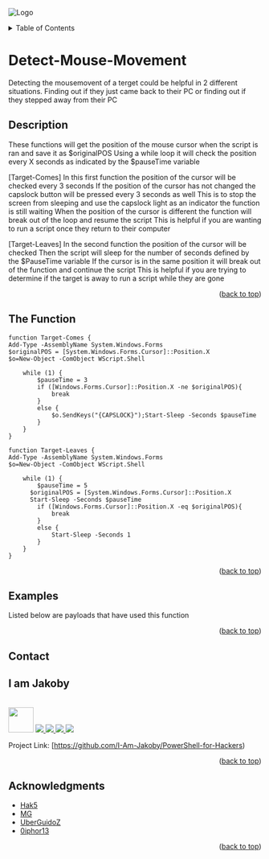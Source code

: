 ![Logo](https://github.com/I-Am-Jakoby/hak5-submissions/blob/main/Assets/logo-170-px.png?raw=true)

<!-- TABLE OF CONTENTS -->
<details>
  <summary>Table of Contents</summary>
  <ol>
    <li><a href="#Description">Description</a></li>
    <li><a href="#The-Function">The Functions</a></li>
    <li><a href="#Examples">Examples</a></li>
    <li><a href="#Contact">Contact</a></li>
    <li><a href="#Acknowledgments">Acknowledgments</a></li>
  </ol>
</details>

# Detect-Mouse-Movement

Detecting the mousemovent of a terget could be helpful in 2 different situations. 
Finding out if they just came back to their PC 
or finding out if they stepped away from their PC 

## Description

These functions will get the position of the mouse cursor when the script is ran and save it as $originalPOS
Using a while loop it will check the position every X seconds as indicated by the $pauseTime variable

[Target-Comes] In this first function the position of the cursor will be checked every 3 seconds
If the position of the cursor has not changed the capslock button will be pressed every 3 seconds as well
This is to stop the screen from sleeping and use the capslock light as an indicator the function is still waiting 
When the position of the cursor is different the function will break out of the loop and resume the script 
This is helpful if you are wanting to run a script once they return to their computer

[Target-Leaves] In the second function the position of the cursor will be checked 
Then the script will sleep for the number of seconds defined by the $PauseTime variable 
If the cursor is in the same position it will break out of the function and continue the script
This is helpful if you are trying to determine if the target is away to run a script while they are gone

<p align="right">(<a href="#top">back to top</a>)</p>

## The Function

```
function Target-Comes {
Add-Type -AssemblyName System.Windows.Forms
$originalPOS = [System.Windows.Forms.Cursor]::Position.X
$o=New-Object -ComObject WScript.Shell

    while (1) {
        $pauseTime = 3
        if ([Windows.Forms.Cursor]::Position.X -ne $originalPOS){
            break
        }
        else {
            $o.SendKeys("{CAPSLOCK}");Start-Sleep -Seconds $pauseTime
        }
    }
}
```

```
function Target-Leaves {
Add-Type -AssemblyName System.Windows.Forms
$o=New-Object -ComObject WScript.Shell

    while (1) {
        $pauseTime = 5
	  $originalPOS = [System.Windows.Forms.Cursor]::Position.X
	  Start-Sleep -Seconds $pauseTime
        if ([Windows.Forms.Cursor]::Position.X -eq $originalPOS){
            break
        }
        else {
            Start-Sleep -Seconds 1
        }
    }
}
```
<p align="right">(<a href="#top">back to top</a>)</p>


## Examples

Listed below are payloads that have used this function


<p align="right">(<a href="#top">back to top</a>)</p>

<!-- CONTACT -->
## Contact

<div><h2>I am Jakoby</h2></div>
  <p><br/>
  
  <img src="https://media.giphy.com/media/VgCDAzcKvsR6OM0uWg/giphy.gif" width="50"> 
  
  <a href="https://github.com/I-Am-Jakoby/">
    <img src="https://img.shields.io/badge/GitHub-I--Am--Jakoby-blue">
  </a>
  
  <a href="https://www.instagram.com/i_am_jakoby/">
    <img src="https://img.shields.io/badge/Instagram-i__am__jakoby-red">
  </a>
  
  <a href="https://twitter.com/I_Am_Jakoby/">
    <img src="https://img.shields.io/badge/Twitter-I__Am__Jakoby-blue">
  </a>
  
  <a href="https://www.youtube.com/c/IamJakoby/">
    <img src="https://img.shields.io/badge/YouTube-I_am_Jakoby-red">
  </a>

  Project Link: [https://github.com/I-Am-Jakoby/PowerShell-for-Hackers)
</p>



<p align="right">(<a href="#top">back to top</a>)</p>

<!-- ACKNOWLEDGMENTS -->
## Acknowledgments

* [Hak5](https://hak5.org/)
* [MG](https://github.com/OMG-MG)
* [UberGuidoZ](https://github.com/UberGuidoZ)
* [0iphor13](https://github.com/0iphor13)



<p align="right">(<a href="#top">back to top</a>)</p>
